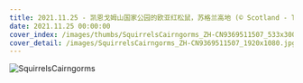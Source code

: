 ```yaml
---
title: 2021.11.25 - 凯恩戈姆山国家公园的欧亚红松鼠，苏格兰高地 (© Scotland - The Big Picture/Minden Pictures)
date: 2021.11.25 00:00:00
cover_index: /images/thumbs/SquirrelsCairngorms_ZH-CN9369511507_533x300.jpg
cover_detail: /images/SquirrelsCairngorms_ZH-CN9369511507_1920x1080.jpg
---
```


![SquirrelsCairngorms](/images/SquirrelsCairngorms_ZH-CN9369511507_1920x1080.jpg)
